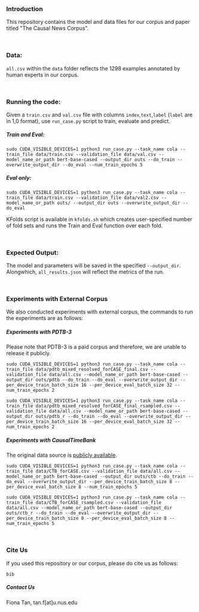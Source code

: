 ### Introduction
This repository contains the model and data files for our corpus and paper titled "The Causal News Corpus".

<br>

### Data:
`all.csv` within the `data` folder reflects the 1298 examples annotated by human experts in our corpus.

<br>

### Running the code:
Given a `train.csv` and `val.csv` file with columns `index`,`text`,`label` (`label` are in 1,0 format), use `run_case.py` script to train, evaluate and predict.

##### Train and Eval:
`
sudo CUDA_VISIBLE_DEVICES=1 python3 run_case.py --task_name cola --train_file data/train.csv --validation_file data/val.csv --model_name_or_path bert-base-cased --output_dir outs --do_train --overwrite_output_dir --do_eval --num_train_epochs 5
`
##### Eval only:
`sudo CUDA_VISIBLE_DEVICES=1 python3 run_case.py --task_name cola --train_file data/train.csv --validation_file data/val2.csv --model_name_or_path outs/ --output_dir outs --overwrite_output_dir --do_eval
`

KFolds script is available in `kfolds.sh` which creates user-specified number of fold sets and runs the Train and Eval function over each fold.

<br>

### Expected Output:

The model and parameters will be saved in the specified `--output_dir`. Alongwhich, `all_results.json` will reflect the metrics of the run.

<br>

### Experiments with External Corpus

We also conducted experiments with external corpus, the commands to run the experiments are as follows:

##### Experiments with PDTB-3
Please note that PDTB-3 is a paid corpus and therefore, we are unable to release it publicly.

`
sudo CUDA_VISIBLE_DEVICES=1 python3 run_case.py --task_name cola --train_file data/pdtb_mixed_resolved_forCASE_final.csv --validation_file data/all.csv --model_name_or_path bert-base-cased --output_dir outs/pdtb --do_train --do_eval --overwrite_output_dir --per_device_train_batch_size 16 --per_device_eval_batch_size 32 --num_train_epochs 2
`

`
sudo CUDA_VISIBLE_DEVICES=1 python3 run_case.py --task_name cola --train_file data/pdtb_mixed_resolved_forCASE_final_rsampled.csv --validation_file data/all.csv --model_name_or_path bert-base-cased --output_dir outs/pdtb_r --do_train --do_eval --overwrite_output_dir --per_device_train_batch_size 16 --per_device_eval_batch_size 32 --num_train_epochs 2
`

##### Experiments with CausalTimeBank
The original data source is [publicly available](https://hlt-nlp.fbk.eu/technologies/causal-timebank).

`
sudo CUDA_VISIBLE_DEVICES=1 python3 run_case.py --task_name cola --train_file data/CTB_forCASE.csv --validation_file data/all.csv --model_name_or_path bert-base-cased --output_dir outs/ctb --do_train --do_eval --overwrite_output_dir --per_device_train_batch_size 8 --per_device_eval_batch_size 8 --num_train_epochs 5
`

`
sudo CUDA_VISIBLE_DEVICES=1 python3 run_case.py --task_name cola --train_file data/CTB_forCASE_rsampled.csv --validation_file data/all.csv --model_name_or_path bert-base-cased --output_dir outs/ctb_r --do_train --do_eval --overwrite_output_dir --per_device_train_batch_size 8 --per_device_eval_batch_size 8 --num_train_epochs 5
`

<br>

### Cite Us
If you used this repository or our corpus, please do cite us as follows:
```
bib
```

##### Contact Us
Fiona Tan, tan.f[at]u.nus.edu
